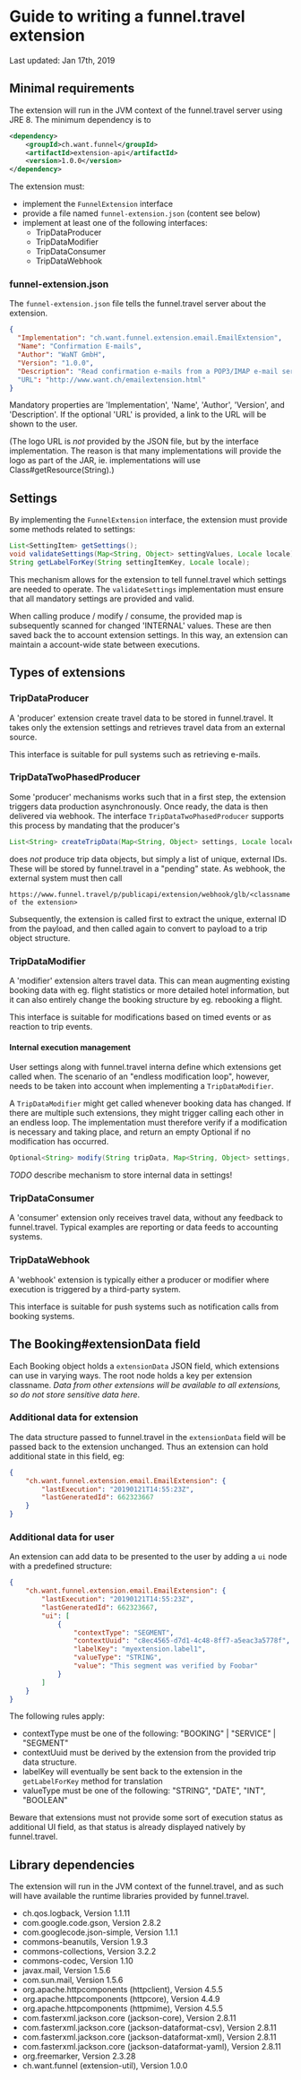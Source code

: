 # Guide to writing a funnel.travel extension

Last updated: Jan 17th, 2019

## Minimal requirements

The extension will run in the JVM context of the funnel.travel server using JRE 8. The minimum dependency is to

```xml
<dependency>
	<groupId>ch.want.funnel</groupId>
	<artifactId>extension-api</artifactId>
	<version>1.0.0</version>
</dependency>
```

The extension must:
* implement the `FunnelExtension` interface
* provide a file named `funnel-extension.json` (content see below)
* implement at least one of the following interfaces:
    * TripDataProducer
    * TripDataModifier
    * TripDataConsumer
    * TripDataWebhook

### funnel-extension.json

The `funnel-extension.json` file tells the funnel.travel server about the extension.

```json
{
  "Implementation": "ch.want.funnel.extension.email.EmailExtension",
  "Name": "Confirmation E-mails",
  "Author": "WaNT GmbH",
  "Version": "1.0.0",
  "Description": "Read confirmation e-mails from a POP3/IMAP e-mail server."
  "URL": "http://www.want.ch/emailextension.html"
}
```

Mandatory properties are 'Implementation', 'Name', 'Author', 'Version', and 'Description'. If the optional 'URL' is provided, 
a link to the URL will be shown to the user.

(The logo URL is _not_ provided by the JSON file, but by the interface implementation. The reason is that many implementations
will provide the logo as part of the JAR, ie. implementations will use Class#getResource(String).)

## Settings

By implementing the `FunnelExtension` interface, the extension must provide some methods related to settings:

```java
List<SettingItem> getSettings();
void validateSettings(Map<String, Object> settingValues, Locale locale) throws IllegalSettingException;
String getLabelForKey(String settingItemKey, Locale locale);
```

This mechanism allows for the extension to tell funnel.travel which settings are needed to operate. The `validateSettings`
implementation must ensure that all mandatory settings are provided and valid.

When calling produce / modify / consume, the provided map is subsequently scanned for changed 'INTERNAL' values. These are
then saved back the to account extension settings. In this way, an extension can maintain a account-wide state between
executions. 

## Types of extensions

### TripDataProducer

A 'producer' extension create travel data to be stored in funnel.travel. It takes only the extension settings and retrieves
travel data from an external source.

This interface is suitable for pull systems such as retrieving e-mails.

### TripDataTwoPhasedProducer

Some 'producer' mechanisms works such that in a first step, the extension triggers data production asynchronously. Once ready,
the data is then delivered via webhook. The interface `TripDataTwoPhasedProducer` supports this process by mandating
that the producer's 

```java
List<String> createTripData(Map<String, Object> settings, Locale locale);
````

does *not* produce trip data objects, but simply a list of unique, external IDs. These will be stored by funnel.travel in a "pending"
state. As webhook, the external system must then call

```
https://www.funnel.travel/p/publicapi/extension/webhook/glb/<classname of the extension>
```

Subsequently, the extension is called first to extract the unique, external ID from the payload, and then called again
to convert to payload to a trip object structure.

### TripDataModifier

A 'modifier' extension alters travel data. This can mean augmenting existing booking data with eg. flight statistics or more
detailed hotel information, but it can also entirely change the booking structure by eg. rebooking a flight.

This interface is suitable for modifications based on timed events or as reaction to trip events.

#### Internal execution management

User settings along with funnel.travel interna define which extensions get called when. The scenario of an "endless modification loop",
however, needs to be taken into account when implementing a `TripDataModifier`.

A `TripDataModifier` might get called whenever booking data has changed. If there are multiple such extensions, they might trigger
calling each other in an endless loop. The implementation must therefore verify if a modification is necessary and taking place,
and return an empty Optional if no modification has occurred.

```java
Optional<String> modify(String tripData, Map<String, Object> settings, Locale locale);
```

_*TODO*_ describe mechanism to store internal data in settings! 


### TripDataConsumer

A 'consumer' extension only receives travel data, without any feedback to funnel.travel. Typical examples are reporting or data feeds
to accounting systems.

### TripDataWebhook

A 'webhook' extension is typically either a producer or modifier where execution is triggered by a third-party system.

This interface is suitable for push systems such as notification calls from booking systems.

## The Booking#extensionData field

Each Booking object holds a `extensionData` JSON field, which extensions can use in varying ways. The root node holds a key
per extension classname. *Data from other extensions will be available to all extensions, so do not store sensitive data here*. 

### Additional data for extension

The data structure passed to funnel.travel in the `extensionData` field will be passed back to the extension unchanged. Thus an extension can hold 
additional state in this field, eg: 

```json
{
	"ch.want.funnel.extension.email.EmailExtension": {
	    "lastExecution": "20190121T14:55:23Z",
	    "lastGeneratedId": 662323667
    }
}
```

### Additional data for user

An extension can add data to be presented to the user by adding a `ui` node with a predefined structure:

```json
{
	"ch.want.funnel.extension.email.EmailExtension": {
	    "lastExecution": "20190121T14:55:23Z",
	    "lastGeneratedId": 662323667,
	    "ui": [
	    	{
	    		"contextType": "SEGMENT",
	    		"contextUuid": "c8ec4565-d7d1-4c48-8ff7-a5eac3a5778f",
	    		"labelKey": "myextension.label1",
	    		"valueType": "STRING",
	    		"value": "This segment was verified by Foobar"
	    	}
	    ]
	}
}

```

The following rules apply:

* contextType must be one of the following: "BOOKING" | "SERVICE" | "SEGMENT"
* contextUuid must be derived by the extension from the provided trip data structure.
* labelKey will eventually be sent back to the extension in the `getLabelForKey` method for translation
* valueType must be one of the following: "STRING", "DATE", "INT", "BOOLEAN"

Beware that extensions must not provide some sort of execution status as additional UI field, as that status is already displayed natively by funnel.travel. 

## Library dependencies

The extension will run in the JVM context of the funnel.travel, and as such will have available the runtime libraries provided by funnel.travel.

* ch.qos.logback, Version 1.1.11
* com.google.code.gson, Version 2.8.2
* com.googlecode.json-simple, Version 1.1.1
* commons-beanutils, Version 1.9.3
* commons-collections, Version 3.2.2
* commons-codec, Version 1.10
* javax.mail, Version 1.5.6
* com.sun.mail, Version 1.5.6
* org.apache.httpcomponents (httpclient), Version 4.5.5
* org.apache.httpcomponents (httpcore), Version 4.4.9
* org.apache.httpcomponents (httpmime), Version 4.5.5
* com.fasterxml.jackson.core (jackson-core), Version 2.8.11
* com.fasterxml.jackson.core (jackson-dataformat-csv), Version 2.8.11
* com.fasterxml.jackson.core (jackson-dataformat-xml), Version 2.8.11
* com.fasterxml.jackson.core (jackson-dataformat-yaml), Version 2.8.11
* org.freemarker, Version 2.3.28
* ch.want.funnel (extension-util), Version 1.0.0

